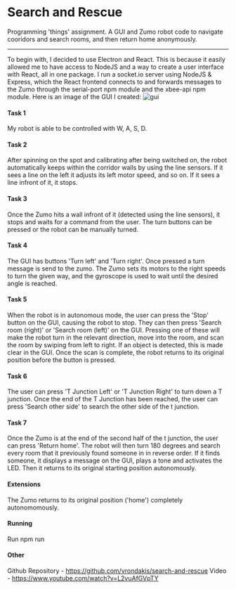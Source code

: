 # Search and Rescue
Programming 'things' assignment. A GUI and Zumo robot code to navigate cooridors and search rooms, and then return home anonymously. 

---

To begin with, I decided to use Electron and React. This is because it easily allowed me to have access to NodeJS and a way to create a user interface with React, all in one package. I run a socket.io server using NodeJS & Express, which the React frontend connects to and forwards messages to the Zumo through the serial-port npm module and the xbee-api npm module. Here is an image of the GUI I created:
![gui](https://i.imgur.com/CL1GV3R.png)

#### Task 1
My robot is able to be controlled with W, A, S, D.

#### Task 2
After spinning on the spot and calibrating after being switched on, the robot automatically keeps within the corridor walls by using the line sensors. If it sees a line on the left it adjusts its left motor speed, and so on. If it sees a line infront of it, it stops.

#### Task 3
Once the Zumo hits a wall infront of it (detected using the line sensors), it stops and waits for a command from the user. The turn buttons can be pressed or the robot can be manually turned.

#### Task 4
The GUI has buttons 'Turn left' and 'Turn right'. Once pressed a turn message is send to the zumo. The Zumo sets its motors to the right speeds to turn the given way, and the gyroscope is used to wait until the desired angle is reached.

#### Task 5
When the robot is in autonomous mode, the user can press the 'Stop' button on the GUI, causing the robot to stop. They can then press 'Search room (right)' or 'Search room (left)' on the GUI. Pressing one of these will make the robot turn in the relevant direction, move into the room, and scan the room by swiping from left to right. If an object is detected, this is made clear in the GUI. Once the scan is complete, the robot returns to its original position before the button is pressed.

#### Task 6
The user can press 'T Junction Left' or 'T Junction Right' to turn down a T junction. Once the end of the T Junction has been reached, the user can press 'Search other side' to search the other side of the t junction.

#### Task 7
Once the Zumo is at the end of the second half of the t junction, the user can press 'Return home'. The robot will then turn 180 degrees and search every room that it previously found someone in in reverse order. If it finds someone, it displays a message on the GUI, plays a tone and activates the LED. Then it returns to its original starting position autonomously.

#### Extensions
The Zumo returns to its original position ('home') completely autonomomously.

#### Running
Run npm run


#### Other
Github Repository - https://github.com/vrondakis/search-and-rescue
Video - https://www.youtube.com/watch?v=L2vuAfGVpTY